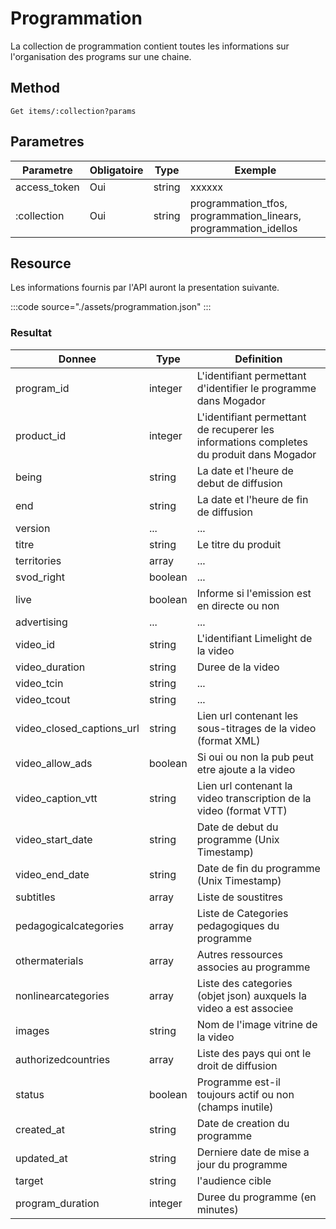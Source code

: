 # Programmation

La collection de programmation contient toutes les informations sur l'organisation des programs sur une chaine.

## Method

```
Get items/:collection?params
```

## Parametres

Parametre | Obligatoire | Type | Exemple
--- | --- | --- | ---
access_token | Oui | string | xxxxxx
:collection | Oui | string | programmation_tfos, programmation_linears, programmation_idellos


## Resource

Les informations fournis par l'API auront la presentation suivante.

:::code source="./assets/programmation.json" :::

### Resultat

Donnee | Type | Definition
--- | --- | ---
program_id | integer | L'identifiant permettant d'identifier le programme dans Mogador
product_id | integer | L'identifiant permettant de recuperer les informations completes du produit dans Mogador
being | string | La date et l'heure de debut de diffusion
end | string | La date et l'heure de fin de diffusion
version | ... | ...
titre | string | Le titre du produit
territories | array | ...
svod_right | boolean | ...
live | boolean | Informe si l'emission est en directe ou non
advertising | ... | ...
video_id | string | L'identifiant Limelight de la video
video_duration | string | Duree de la video
video_tcin | string | ...
video_tcout | string | ...
video_closed_captions_url | string | Lien url contenant les sous-titrages de la video (format XML)
video_allow_ads | boolean | Si oui ou non la pub peut etre ajoute a la video
video_caption_vtt | string | Lien url contenant la video transcription de la video (format VTT)
video_start_date | string | Date de debut du programme (Unix Timestamp)
video_end_date | string | Date de fin du programme (Unix Timestamp)
subtitles | array | Liste de soustitres
pedagogicalcategories | array | Liste de Categories pedagogiques du programme
othermaterials | array | Autres ressources associes au programme
nonlinearcategories | array | Liste des categories (objet json) auxquels la video a est associee
images | string | Nom de l'image vitrine de la video
authorizedcountries | array | Liste des pays qui ont le droit de diffusion
status | boolean | Programme est-il toujours actif ou non (champs inutile)
created_at | string | Date de creation du programme
updated_at | string | Derniere date de mise a jour du programme
target | string | l'audience cible
program_duration | integer | Duree du programme (en minutes)
